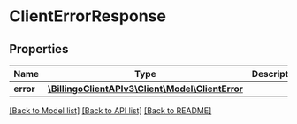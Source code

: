 # ClientErrorResponse

## Properties
Name | Type | Description | Notes
------------ | ------------- | ------------- | -------------
**error** | [**\BillingoClientAPIv3\Client\Model\ClientError**](ClientError.md) |  | [optional] 

[[Back to Model list]](../../README.md#documentation-for-models) [[Back to API list]](../../README.md#documentation-for-api-endpoints) [[Back to README]](../../README.md)

